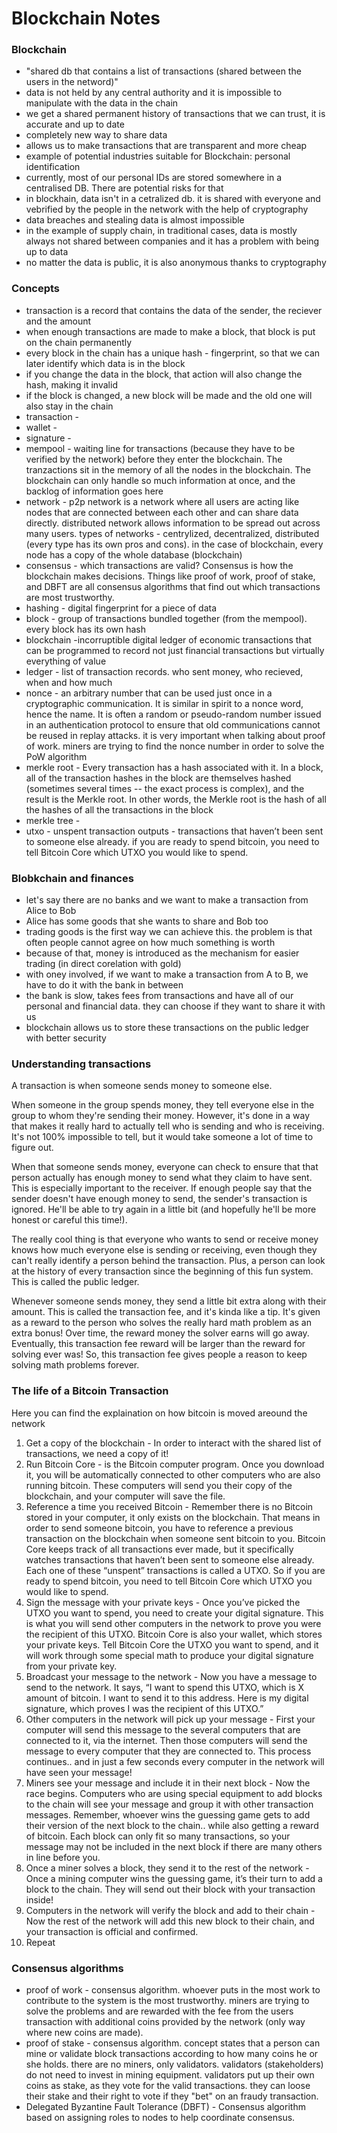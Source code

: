 # Blockchain Notes

### Blockchain
- "shared db that contains a list of transactions (shared between the users in the netword)"
- data is not held by any central authority and it is impossible to manipulate with the data in the chain
- we get a shared permanent history of transactions that we can trust, it is accurate and up to date
- completely new way to share data
- allows us to make transactions that are transparent and more cheap
- example of potential industries suitable for Blockchain: personal identification
- currently, most of our personal IDs are stored somewhere in a centralised DB. There are potential risks for that
- in blockhain, data isn't in a cetralized db. it is shared with everyone and vebrified by the people in the network with the help of cryptography
- data breaches and stealing data is almost impossible
- in the example of supply chain, in traditional cases, data is mostly always not shared between companies and it has a problem with being up to data
- no matter the data is public, it is also anonymous thanks to cryptography

### Concepts
- transaction is a record that contains the data of the sender, the reciever and the amount
- when enough transactions are made to make a block, that block is put on the chain permanently
- every block in the chain has a unique hash - fingerprint, so that we can later identify which data is in the block
- if you change the data in the block, that action will also change the hash, making it invalid
- if the block is changed, a new block will be made and the old one will also stay in the chain 
- transaction - 
- wallet - 
- signature - 
- mempool - waiting line for transactions (because they have to be verified by the network) before they enter the blockchain. The tranzactions sit in the memory of all the nodes in the blockchain. The blockchain can only handle so much information at once, and the backlog of information goes here
- network - p2p network is a network where all users are acting like nodes that are connected between each other and can share data directly. distributed network allows information to be spread out across many users. types of networks - centrylized, decentralized, distributed (every type has its own pros and cons). in the case of blockchain, every node has a copy of the whole database (blockchain)
- consensus - which transactions are valid? Consensus is how the blockchain makes decisions. Things like proof of work, proof of stake, and DBFT are all consensus algorithms that find out which transactions are most trustworthy.
- hashing - digital fingerprint for a piece of data
- block - group of transactions bundled together (from the mempool). every block has its own hash
- blockchain -incorruptible digital ledger of economic transactions that can be programmed to record not just financial transactions but virtually everything of value
- ledger - list of transaction records. who sent money, who recieved, when and how much
- nonce - an arbitrary number that can be used just once in a cryptographic communication. It is similar in spirit to a nonce word, hence the name. It is often a random or pseudo-random number issued in an authentication protocol to ensure that old communications cannot be reused in replay attacks. it is very important when talking about proof of work. miners are trying to find the nonce number in order to solve the PoW algorithm
- merkle root - Every transaction has a hash associated with it. In a block, all of the transaction hashes in the block are themselves hashed (sometimes several times -- the exact process is complex), and the result is the Merkle root. In other words, the Merkle root is the hash of all the hashes of all the transactions in the block
- merkle tree - 
- utxo - unspent transaction outputs - transactions that haven’t been sent to someone else already. if you are ready to spend bitcoin, you need to tell Bitcoin Core which UTXO you would like to spend.


### Blobkchain and finances
- let's say there are no banks and we want to make a transaction from Alice to Bob
- Alice has some goods that she wants to share and Bob too
- trading goods is the first way we can achieve this. the problem is that often people cannot agree on how much something is worth
- because of that, money is introduced as the mechanism for easier trading (in direct corelation with gold)
- with oney involved, if we want to make a transaction from A to B, we have to do it with the bank in between
- the bank is slow, takes fees from transactions and have all of our personal and financial data. they can choose if they want to share it with us
- blockchain allows us to store these transactions on the public ledger with better security

### Understanding transactions

A transaction is when someone sends money to someone else.

When someone in the group spends money, they tell everyone else in the group to whom they're sending their money. However, it's done in a way that makes it really hard to actually tell who is sending and who is receiving. It's not 100% impossible to tell, but it would take someone a lot of time to figure out.

When that someone sends money, everyone can check to ensure that that person actually has enough money to send what they claim to have sent. This is especially important to the receiver. If enough people say that the sender doesn't have enough money to send, the sender's transaction is ignored. He'll be able to try again in a little bit (and hopefully he'll be more honest or careful this time!).

The really cool thing is that everyone who wants to send or receive money knows how much everyone else is sending or receiving, even though they can't really identify a person behind the transaction. Plus, a person can look at the history of every transaction since the beginning of this fun system. This is called the public ledger.

Whenever someone sends money, they send a little bit extra along with their amount. This is called the transaction fee, and it's kinda like a tip. It's given as a reward to the person who solves the really hard math problem as an extra bonus! Over time, the reward money the solver earns will go away. Eventually, this transaction fee reward will be larger than the reward for solving ever was! So, this transaction fee gives people a reason to keep solving math problems forever.

### The life of a Bitcoin Transaction
Here you can find the explaination on how bitcoin is moved areound the network
1. Get a copy of the blockchain - In order to interact with the shared list of transactions, we need a copy of it!
2. Run Bitcoin Core -  is the Bitcoin computer program. Once you download it, you will be automatically connected to other computers who are also running bitcoin. These computers will send you their copy of the blockchain, and your computer will save the file.
3. Reference a time you received Bitcoin - Remember there is no Bitcoin stored in your computer, it only exists on the blockchain. That means in order to send someone bitcoin, you have to reference a previous transaction on the blockchain when someone sent bitcoin to you. Bitcoin Core keeps track of all transactions ever made, but it specifically watches transactions that haven’t been sent to someone else already. Each one of these “unspent” transactions is called a UTXO. So if you are ready to spend bitcoin, you need to tell Bitcoin Core which UTXO you would like to spend.
4. Sign the message with your private keys - Once you’ve picked the UTXO you want to spend, you need to create your digital signature. This is what you will send other computers in the network to prove you were the recipient of this UTXO. Bitcoin Core is also your wallet, which stores your private keys. Tell Bitcoin Core the UTXO you want to spend, and it will work through some special math to produce your digital signature from your private key.
5. Broadcast your message to the network - Now you have a message to send to the network. It says, “I want to spend this UTXO, which is X amount of bitcoin. I want to send it to this address. Here is my digital signature, which proves I was the recipient of this UTXO.”
6. Other computers in the network will pick up your message - First your computer will send this message to the several computers that are connected to it, via the internet. Then those computers will send the message to every computer that they are connected to. This process continues.. and in just a few seconds every computer in the network will have seen your message!
7. Miners see your message and include it in their next block - Now the race begins. Computers who are using special equipment to add blocks to the chain will see your message and group it with other transaction messages. Remember, whoever wins the guessing game gets to add their version of the next block to the chain.. while also getting a reward of bitcoin. Each block can only fit so many transactions, so your message may not be included in the next block if there are many others in line before you.
8. Once a miner solves a block, they send it to the rest of the network - Once a mining computer wins the guessing game, it’s their turn to add a block to the chain. They will send out their block with your transaction inside!
9. Computers in the network will verify the block and add to their chain - Now the rest of the network will add this new block to their chain, and your transaction is official and confirmed.
10. Repeat

### Consensus algorithms
- proof of work - consensus algorithm. whoever puts in the most work to contribute to the system is the most trustworthy. miners are trying to solve the problems and are rewarded with the fee from the users transaction with additional coins provided by the network (only way where new coins are made).
- proof of stake - consensus algorithm. concept states that a person can mine or validate block transactions according to how many coins he or she holds. there are no miners, only validators. validators (stakeholders) do not need to invest in mining equipment. validators put up their own coins as stake, as they vote for the valid transactions. they can loose their stake and their right to vote if they "bet" on an fraudy transaction.
- Delegated Byzantine Fault Tolerance (DBFT) - Consensus algorithm based on assigning roles to nodes to help coordinate consensus.
